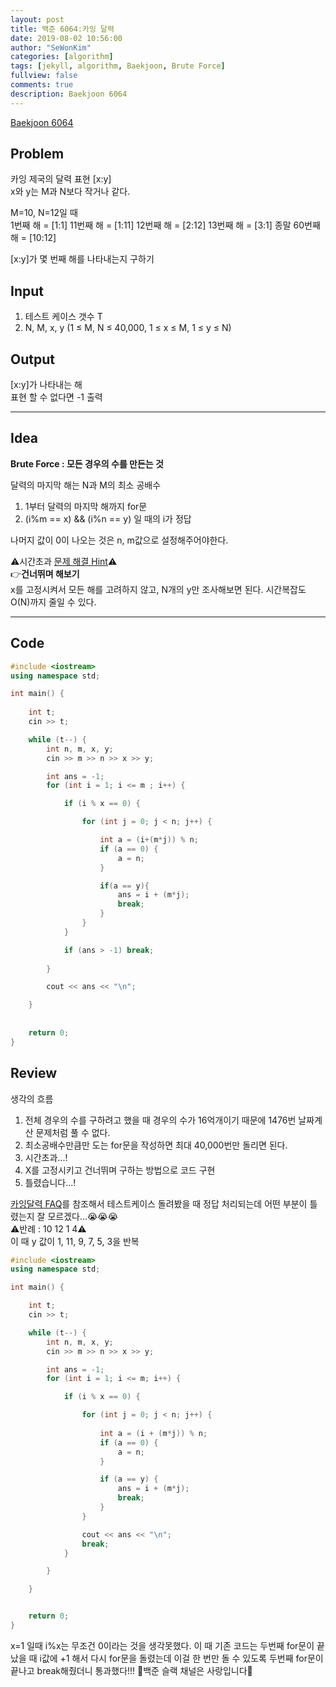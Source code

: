 ```yaml
---
layout: post
title: 백준 6064:카잉 달력
date: 2019-08-02 10:56:00
author: "SeWonKim"
categories: [algorithm]
tags: [jekyll, algorithm, Baekjoon, Brute Force]
fullview: false
comments: true
description: Baekjoon 6064
---
```


[Baekjoon 6064](https://www.acmicpc.net/problem/6064)         


## Problem
  카잉 제국의 달력 표현 [x:y]     
  x와 y는 M과 N보다 작거나 같다.

  M=10, N=12일 때    
  1번째 해 = [1:1]
  11번째 해 = [1:11]
  12번째 해 = [2:12]
  13번째 해 = [3:1]
  종말 60번째 해 = [10:12]

  [x:y]가 몇 번째 해를 나타내는지 구하기

## Input
  1. 테스트 케이스 갯수 T
  2. N, M, x, y  (1 ≤ M, N ≤ 40,000, 1 ≤ x ≤ M, 1 ≤ y ≤ N) 


## Output
  [x:y]가 나타내는 해     
  표현 할 수 없다면 -1 출력


------



## Idea
  **Brute Force : 모든 경우의 수를 만든는 것**

  달력의 마지막 해는 N과 M의 최소 공배수    
  1. 1부터 달력의 마지막 해까지 for문
  2. (i%m == x) && (i%n == y) 일 때의 i가 정답
  
  나머지 값이 0이 나오는 것은 n, m값으로 설정해주어야한다.     
  

  ⚠시간초과 [문제 해결 Hint](https://www.acmicpc.net/board/view/38786)⚠    
  👉**건너뛰며 해보기**     
  x를 고정시켜서 모든 해를 고려하지 않고, N개의 y만 조사해보면 된다. 시간복잡도 O(N)까지 줄일 수 있다.
  




------



## Code
```cpp
#include <iostream>
using namespace std;

int main() {
	
	int t;
	cin >> t;

	while (t--) {
		int n, m, x, y;
		cin >> m >> n >> x >> y;

		int ans = -1;
		for (int i = 1; i <= m ; i++) {

			if (i % x == 0) {

				for (int j = 0; j < n; j++) {

					int a = (i+(m*j)) % n;
					if (a == 0) {
						a = n;
					}

					if(a == y){
						ans = i + (m*j);
						break;
					}
				}
			}

			if (ans > -1) break;
		
		}

		cout << ans << "\n";

	}
	
	
	return 0;
}
```





## Review
  생각의 흐름
  1. 전체 경우의 수를 구하려고 했을 때 경우의 수가 16억개이기 때문에 1476번 날짜계산 문제처럼 풀 수 없다.
  2. 최소공배수만큼만 도는 for문을 작성하면 최대 40,000번만 돌리면 된다.
  3. 시간초과...!
  4. X를 고정시키고 건너뛰며 구하는 방법으로 코드 구현
  5. 틀렸습니다...!
  
  [카잉달력 FAQ](https://www.acmicpc.net/board/view/21503)를 참조해서 테스트케이스 돌려봤을 때 정답 처리되는데 어떤 부분이 틀렸는지 잘 모르겠다...😭😭😭    
  ⚠반례 : 10 12 1 4⚠     
  이 때 y 값이 1, 11, 9, 7, 5, 3을 반복

```cpp
#include <iostream>
using namespace std;

int main() {

	int t;
	cin >> t;

	while (t--) {
		int n, m, x, y;
		cin >> m >> n >> x >> y;

		int ans = -1;
		for (int i = 1; i <= m; i++) {

			if (i % x == 0) {

				for (int j = 0; j < n; j++) {
					
					int a = (i + (m*j)) % n;
					if (a == 0) {
						a = n;
					}

					if (a == y) {
						ans = i + (m*j);
						break;
					}
				}

				cout << ans << "\n";
				break;
			}

		}

	}


	return 0;
}
```
  x=1 일때 i%x는 무조건 0이라는 것을 생각못했다. 
  이 때 기존 코드는 두번째 for문이 끝났을 때 i값에 +1 해서 다시 for문을 돌렸는데 이걸 한 번만 돌 수 있도록 두번째 for문이 끝나고 break해줬더니 통과했다!!! 
  💖백준 슬랙 채널은 사랑입니다💖